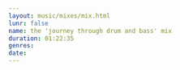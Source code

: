 ```yaml
---
layout: music/mixes/mix.html
lunr: false
name: the 'journey through drum and bass' mix
duration: 01:22:35
genres:
date:
---
```

